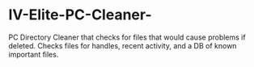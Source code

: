 # IV-Elite-PC-Cleaner-
PC Directory Cleaner that checks for files that would cause problems if deleted.  Checks files for handles, recent activity, and a DB of known important files.
